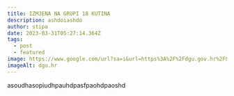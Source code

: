 ```yaml
---
title: IZMJENA NA GRUPI 18 KUTINA
description: ashdoiashdo
author: stipa
date: 2023-03-31T05:27:14.364Z
tags:
  - post
  - featured
image: https://www.google.com/url?sa=i&url=https%3A%2F%2Fdgu.gov.hr%2F&psig=AOvVaw3CY-0FI6hxwcweXSy47Ju1&ust=1680326884838000&source=images&cd=vfe&ved=0CBAQjRxqFwoTCLCDocq3hf4CFQAAAAAdAAAAABAD
imageAlt: dgu.hr
---
```

a﻿soudhasopiudhpauhdpasfpaohdpaoshd